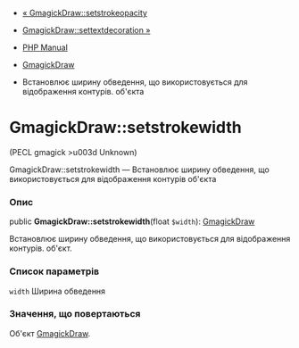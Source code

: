 - [« GmagickDraw::setstrokeopacity](gmagickdraw.setstrokeopacity.md)
- [GmagickDraw::settextdecoration
»](gmagickdraw.settextdecoration.md)

- [PHP Manual](index.md)
- [GmagickDraw](class.gmagickdraw.md)
- Встановлює ширину обведення, що використовується для відображення контурів.
об'єкта

# GmagickDraw::setstrokewidth

(PECL gmagick \>u003d Unknown)

GmagickDraw::setstrokewidth — Встановлює ширину обведення, що використовується
для відображення контурів об'єкта

### Опис

public **GmagickDraw::setstrokewidth**(float `$width`):
[GmagickDraw](class.gmagickdraw.md)

Встановлює ширину обведення, що використовується для відображення контурів.
об'єкт.

### Список параметрів

`width`
Ширина обведення

### Значення, що повертаються

Об'єкт [GmagickDraw](class.gmagickdraw.md).
